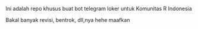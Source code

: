 Ini adalah repo khusus buat bot telegram loker untuk Komunitas R Indonesia

Bakal banyak revisi, bentrok, dll,nya
hehe maafkan
